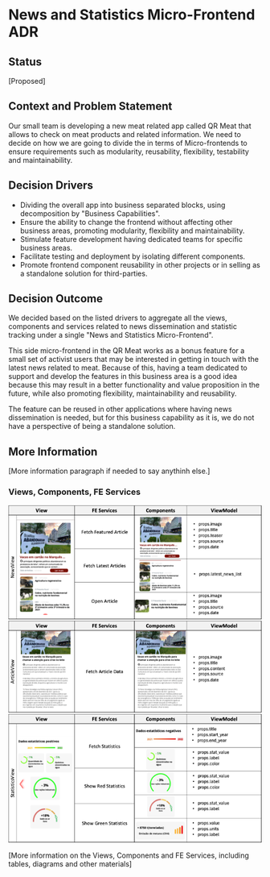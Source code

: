 # News and Statistics Micro-Frontend ADR

## Status

[Proposed]

## Context and Problem Statement

Our small team is developing a new meat related app called QR Meat that allows to check on meat products and related information. We need to decide on how we are going to divide the in terms of Micro-frontends to ensure requirements such as modularity, reusability, flexibility, testability and maintainability.

## Decision Drivers

- Dividing the overall app into business separated blocks, using decomposition by "Business Capabilities".
- Ensure the ability to change the frontend without affecting other business areas, promoting modularity, flexibility and maintainability.
- Stimulate feature development having dedicated teams for specific business areas.
- Facilitate testing and deployment by isolating different components.
- Promote frontend component reusability in other projects or in selling as a standalone solution for third-parties.

## Decision Outcome

We decided based on the listed drivers to aggregate all the views, components and services related to news dissemination and statistic tracking under a single "News and Statistics Micro-Frontend". 

This side micro-frontend in the QR Meat works as a bonus feature for a small set of activist users that may be interested in getting in touch with the latest news related to meat. Because of this, having a team dedicated to support and develop the features in this business area is a good idea because this may result in a better functionality and value proposition in the future, while also promoting flexibility, maintainability and reusability. 

The feature can be reused in other applications where having news dissemination is needed, but for this business capability as it is, we do not have a perspective of being a standalone solution.

## More Information

[More information paragraph if needed to say anythinh else.]

### Views, Components, FE Services

<img src="../assets/NewsViewR.png" alt="NewsView">
<img src="../assets/ArticleViewR.png" alt="ArticleView">
<img src="../assets/StatisticsViewR.png" alt="StatisticsView">

[More information on the Views, Components and FE Services, including tables, diagrams and other materials]

